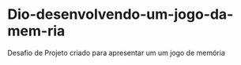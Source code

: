# Dio-desenvolvendo-um-jogo-da-mem-ria
Desafio de Projeto criado para apresentar um um jogo de memória
